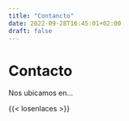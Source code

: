 ```yaml
---
title: "Contancto"
date: 2022-09-28T16:45:01+02:00
draft: false
---
```


# Contacto

Nos ubicamos en...

{{< losenlaces >}}